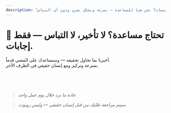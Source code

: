 ```yaml
---
description: "هل لديك أسئلة حول ترجمة الاجتماعات المدعومة بالذكاء الاصطناعي، أو التواصل متعدد اللغات، أو إعداد المؤسسات؟ نحن هنا للمساعدة — بسرعة وبشكل بشري ودون أي التباس."
---
```


# 💬 تحتاج مساعدة؟ لا تأخير، لا التباس — فقط إجابات.

أخبرنا بما تحاول تحقيقه — وسنساعدك على المضي قدماً.  
بسرعة وتركيز ومع إنسان حقيقي في الطرف الآخر.

<!-- <br>

<ContactForm
  formStyle="margin: 1rem auto;"
  categoryLabel="ما الذي يجلبك إلى InterMind اليوم؟ *"
  categoryPlaceholderText="اختر السبب الرئيسي..."
  messageLabel="أخبرنا المزيد *"
  messagePlaceholderText="أي شيء تود مشاركته — الأهداف أو السياق أو التفاصيل التقنية."
  buttonText="احصل على مساعدة الخبراء الآن"
  :services="[
    'أحتاج مساعدة في البدء',
    'أريد جدولة عرض توضيحي',
    'لدي مشكلة تقنية أو خطأ',
    'أحتاج مساعدة في تكامل الاجتماعات',
    'لدي أسئلة حول جودة الترجمة',
    'أحتاج مساعدة في إعداد الفريق',
    'لدي أسئلة حول الفوترة أو الاشتراك',
    'أريد استكشاف ميزات المؤسسات',
    'أريد الحصول على معرف تطبيق Mind API والرمز المميز دون قيود',
    'سؤال عام أو ملاحظات'
  ]" /> -->

<br>

<!-- ## Or use the inline form: -->

<ContactForm 
  :inline="true"
  formStyle="margin: 1rem auto;"  
  categoryLabel="ما الذي يجلبك إلى InterMind اليوم؟ *"  
  categoryPlaceholderText="اختر السبب الرئيسي..."  
  messageLabel="أخبرنا المزيد *"  
  messagePlaceholderText="أي شيء تود مشاركته — الأهداف أو السياق أو التفاصيل التقنية."  
  :services="[
    'أحتاج مساعدة في البدء',
    'أريد جدولة عرض توضيحي',
    'لدي مشكلة تقنية أو خطأ',
    'أحتاج مساعدة في تكامل الاجتماعات',
    'لدي أسئلة حول جودة الترجمة',
    'أحتاج مساعدة في إعداد الفريق',
    'لدي أسئلة حول الفوترة أو الاشتراك',
    'أريد استكشاف ميزات المؤسسات',
    'أريد الحصول على معرف تطبيق Mind API والرمز المميز دون قيود',
    'سؤال عام أو ملاحظات'
  ]" />

<br>

> _عادة ما نرد خلال يوم عمل واحد._

> _سيتم مراجعة طلبك من قبل إنسان حقيقي — وليس روبوت._